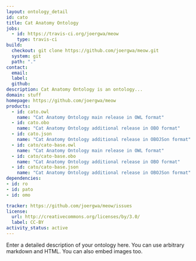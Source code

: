 ```yaml
---
layout: ontology_detail
id: cato
title: Cat Anatomy Ontology
jobs:
  - id: https://travis-ci.org/joergwa/meow
    type: travis-ci
build:
  checkout: git clone https://github.com/joergwa/meow.git
  system: git
  path: "."
contact:
  email: 
  label: 
  github: 
description: Cat Anatomy Ontology is an ontology...
domain: stuff
homepage: https://github.com/joergwa/meow
products:
  - id: cato.owl
    name: "Cat Anatomy Ontology main release in OWL format"
  - id: cato.obo
    name: "Cat Anatomy Ontology additional release in OBO format"
  - id: cato.json
    name: "Cat Anatomy Ontology additional release in OBOJSon format"
  - id: cato/cato-base.owl
    name: "Cat Anatomy Ontology main release in OWL format"
  - id: cato/cato-base.obo
    name: "Cat Anatomy Ontology additional release in OBO format"
  - id: cato/cato-base.json
    name: "Cat Anatomy Ontology additional release in OBOJSon format"
dependencies:
- id: ro
- id: pato
- id: omo

tracker: https://github.com/joergwa/meow/issues
license:
  url: http://creativecommons.org/licenses/by/3.0/
  label: CC-BY
activity_status: active
---
```


Enter a detailed description of your ontology here. You can use arbitrary markdown and HTML.
You can also embed images too.

